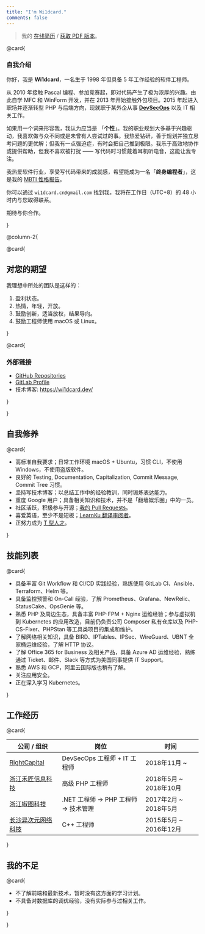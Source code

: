 ```yaml
---
title: "I'm Wi1dcard."
comments: false
---
```


> 我的 [在线简历](https://wi1dcard.dev/resume/) / [获取 PDF 版本](wi1dcard.pdf)。

<!--more-->

@card{

### 自我介绍

你好，我是 **Wi1dcard**，一名生于 1998 年但具备 5 年工作经验的软件工程师。

从 2010 年接触 Pascal 编程、参加竞赛起，即对代码产生了极为浓厚的兴趣。由此自学 MFC 和 WinForm 开发，并在 2013 年开始接触外包项目。2015 年起进入职场并逐渐转型 PHP 与后端方向，现就职于某外企从事 [**DevSecOps**](https://www.redhat.com/en/topics/devops/what-is-devsecops) 以及 IT 相关工作。

如果用一个词来形容我，我认为应当是 「**个性**」。我的职业规划大多基于兴趣驱动，我喜欢做与众不同或是未曾有人尝试过的事。我热爱钻研，善于规划并独立思考问题的更优解；但我有一点强迫症，有时会把自己推到极限。我乐于高效地协作或提供帮助，但我不喜欢被打扰 —— 写代码时习惯戴着耳机听电音，这能让我专注。

我热爱软件行业，享受写代码带来的成就感，希望能成为一名「**终身编程者**」，这是我的 [MBTI 性格报告](https://www.16personalities.com/ch/intj-%E4%BA%BA%E6%A0%BC)。

你可以通过 `wi1dcard.cn@gmail.com` 找到我，我将在工作日（UTC+8）的 48 小时内与您取得联系。

期待与你合作。

}

@column-2{

@card{

## 对您的期望

我理想中所处的团队是这样的：

1. 盈利状态。
2. 热情，年轻，开放。
3. 鼓励创新，适当放权，结果导向。
4. 鼓励工程师使用 macOS 或 Linux。

}

@card{

### 外部链接

- [GitHub Repositories](https://github.com/wi1dcard?utf8=%E2%9C%93&tab=repositories&q=&type=source&language=)
- [GitLab Profile](https://gitlab.com/wi1dcard)
- 技术博客: <https://wi1dcard.dev/>

}

}

## 自我修养

@card{

- 高标准自我要求；日常工作环境 macOS + Ubuntu，习惯 CLI，不使用 Windows，不使用盗版软件。
- 良好的 Testing, Documentation, Capitalization, Commit Message, Commit Tree 习惯。
- 坚持写技术博客；以总结工作中的经验教训，同时锻炼表达能力。
- 重度 Google 用户；具备相关知识和技术，并不是「翻墙娱乐圈」中的一员。
- 社区活跃，积极参与开源；[我的 Pull Requests](https://github.com/pulls?utf8=%E2%9C%93&q=is%3Apr+sort%3Aupdated-desc+author%3Awi1dcard)。
- 喜爱英语，至少不是短板；[LearnKu 翻译审阅者](https://learnku.com/users/32249/translations)。
- 正努力成为 [T 型人才](https://en.wikipedia.org/wiki/T-shaped_skills)。

}

## 技能列表

@card{

- 具备丰富 Git Workflow 和 CI/CD 实践经验，熟练使用 GitLab CI、Ansible、Terraform、Helm 等。
- 具备监控预警和 On-Call 经验，了解 Prometheus、Grafana、NewRelic、StatusCake、OpsGenie 等。
- 熟悉 PHP 及周边生态，具备丰富 PHP-FPM + Nginx 运维经验；参与虚拟机到 Kubernetes 的应用改造，目前仍负责公司 Composer 私有仓库以及 PHP-CS-Fixer、PHPStan 等工具类项目的集成和维护。
- 了解网络相关知识，具备 BIRD、IPTables、IPSec、WireGuard、UBNT 全家桶运维经验，了解 HTTP 协议。
- 了解 Office 365 for Business 及相关产品，具备 Azure AD 运维经验，熟练通过 Ticket、邮件、Slack 等方式为美国同事提供 IT Support。
- 熟悉 AWS 和 GCP，阿里云国际版也稍有了解。
- 关注应用安全。
- 正在深入学习 Kubernetes。

}

## 工作经历

@card{

| 公司 / 组织          | 岗位                                  | 时间                   |
| -------------------- | ------------------------------------- | ---------------------- |
| [RightCapital]       | DevSecOps 工程师 + IT 工程师          | 2018年11月 ~           |
| [浙江禾匠信息科技]   | 高级 PHP 工程师                       | 2018年5月 ~ 2018年10月 |
| [浙江椒图科技]       | .NET 工程师 -> PHP 工程师 -> 技术管理 | 2017年2月 ~ 2018年5月  |
| [长沙异次元网络科技] | C++ 工程师                            | 2015年5月 ~ 2016年12月 |

}

[RightCapital]: /employment-history/#RightCapital
[浙江禾匠信息科技]: /employment-history/#浙江禾匠信息科技
[浙江椒图科技]: /employment-history/#浙江椒图科技
[长沙异次元网络科技]: /employment-history/#长沙异次元网络科技

## 我的不足

@card{

- 不了解前端和最新技术，暂时没有这方面的学习计划。
- 不具备对数据库的调优经验，没有实际参与过相关工作。

}

}
